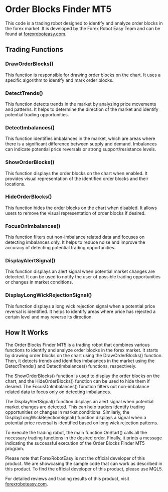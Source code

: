 # Order Blocks Finder MT5

This code is a trading robot designed to identify and analyze order blocks in the forex market. It is developed by the Forex Robot Easy Team and can be found at [forexroboteasy.com](https://forexroboteasy.com).

## Trading Functions

### DrawOrderBlocks()

This function is responsible for drawing order blocks on the chart. It uses a specific algorithm to identify and mark order blocks.

### DetectTrends()

This function detects trends in the market by analyzing price movements and patterns. It helps to determine the direction of the market and identify potential trading opportunities.

### DetectImbalances()

This function identifies imbalances in the market, which are areas where there is a significant difference between supply and demand. Imbalances can indicate potential price reversals or strong support/resistance levels.

### ShowOrderBlocks()

This function displays the order blocks on the chart when enabled. It provides visual representation of the identified order blocks and their locations.

### HideOrderBlocks()

This function hides the order blocks on the chart when disabled. It allows users to remove the visual representation of order blocks if desired.

### FocusOnImbalances()

This function filters out non-imbalance related data and focuses on detecting imbalances only. It helps to reduce noise and improve the accuracy of detecting potential trading opportunities.

### DisplayAlertSignal()

This function displays an alert signal when potential market changes are detected. It can be used to notify the user of possible trading opportunities or changes in market conditions.

### DisplayLongWickRejectionSignal()

This function displays a long wick rejection signal when a potential price reversal is identified. It helps to identify areas where price has rejected a certain level and may reverse its direction.

## How It Works

The Order Blocks Finder MT5 is a trading robot that combines various functions to identify and analyze order blocks in the forex market. It starts by drawing order blocks on the chart using the DrawOrderBlocks() function. Then, it detects trends and identifies imbalances in the market using the DetectTrends() and DetectImbalances() functions, respectively.

The ShowOrderBlocks() function is used to display the order blocks on the chart, and the HideOrderBlocks() function can be used to hide them if desired. The FocusOnImbalances() function filters out non-imbalance related data to focus only on detecting imbalances.

The DisplayAlertSignal() function displays an alert signal when potential market changes are detected. This can help traders identify trading opportunities or changes in market conditions. Similarly, the DisplayLongWickRejectionSignal() function displays a signal when a potential price reversal is identified based on long wick rejection patterns.

To execute the trading robot, the main function OnStart() calls all the necessary trading functions in the desired order. Finally, it prints a message indicating the successful execution of the Order Blocks Finder MT5 program.

Please note that ForexRobotEasy is not the official developer of this product. We are showcasing the sample code that can work as described in this product. To find the official developer of this product, please use MQL5.

For detailed reviews and trading results of this product, visit [forexroboteasy.com](https://forexroboteasy.com/forex-robot-review/order-blocks-finder-mt5-review-high-accuracy-forex-software/).
